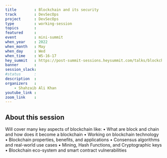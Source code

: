 ```yaml
---
title        : Blockchain and its security
track        : DevSecOps
project      : DevSecOps
type         : working-session
topics       :
featured     :
event        : mini-summit
when_year    : 2022
when_month   : May
when_day     : Wed
when_time    : WS-16-17
hey_summit   : https://post-summit-sessions.heysummit.com/talks/blockchain-and-its-security/
banner       : 
session_slack:
#status      : 
description  :
organizers   :
    - Shahzaib Ali Khan       
youtube_link : 
zoom_link    : 
---
```


## About this session
Will cover many key aspects of blockchain like:
• What are block and chain and how does it become a blockchain
• Working on blockchain technology
• Blockchain properties, benefits, and applications
• Consensus algorithms and real-world use cases
• Mining, Hash Functions, and Cryptographic keys
• Blockchain eco-system and smart contract vulnerabilities
